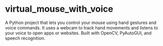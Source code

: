 # virtual_mouse_with_voice
A Python project that lets you control your mouse using hand gestures and voice commands. It uses a webcam to track hand movements and listens to your voice to open apps or websites. Built with OpenCV, PyAutoGUI, and speech recognition.
